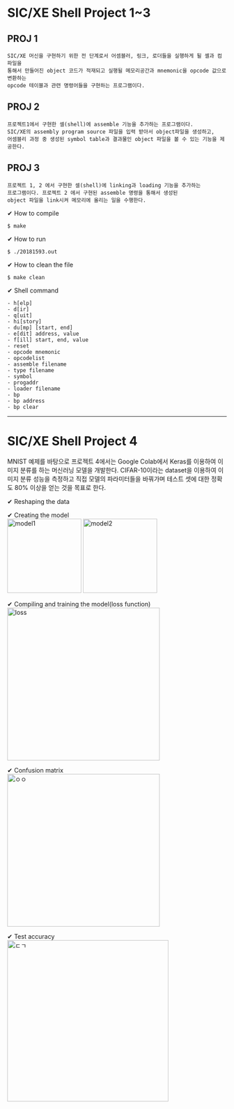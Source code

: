 # SIC/XE Shell Project 1~3
## PROJ 1
	SIC/XE 머신을 구현하기 위한 전 단계로서 어셈블러, 링크, 로더들을 실행하게 될 셸과 컴파일을 
	통해서 만들어진 object 코드가 적재되고 실행될 메모리공간과 mnemonic을 opcode 값으로 변환하는
	opcode 테이블과 관련 명령어들을 구현하는 프로그램이다.
	
## PROJ 2
	프로젝트1에서 구현한 셀(shell)에 assemble 기능을 추가하는 프로그램이다. 
	SIC/XE의 assembly program source 파일을 입력 받아서 object파일을 생성하고, 
	어셈블리 과정 중 생성된 symbol table과 결과물인 object 파일을 볼 수 있는 기능을 제공한다.

## PROJ 3
	프로젝트 1, 2 에서 구현한 셀(shell)에 linking과 loading 기능을 추가하는 
	프로그램이다. 프로젝트 2 에서 구현된 assemble 명령을 통해서 생성된 
	object 파일을 link시켜 메모리에 올리는 일을 수행한다. 

&#10004; How to compile

	$ make

&#10004; How to run

	$ ./20181593.out

&#10004; How to clean the file

	$ make clean

&#10004; Shell command

	- h[elp] 
	- d[ir] 
	- q[uit] 
	- hi[story] 
	- du[mp] [start, end] 
	- e[dit] address, value 
	- f[ill] start, end, value 	
	- reset 
	- opcode mnemonic 
	- opcodelist 
	- assemble filename
	- type filename
	- symbol
	- progaddr
	- loader filename
	- bp 
	- bp address
	- bp clear

---------------------------------

# SIC/XE Shell Project 4
  MNIST 예제를 바탕으로 프로젝트 4에서는 Google Colab에서 Keras를 이용하여 이미지 분류를 하는 머신러닝 모델을 개발한다.
  CIFAR-10이라는 dataset을 이용하여 이미지 분류 성능을 측정하고 직접 모델의 파라미터들을 바꿔가며 테스트 셋에 대한 
  정확도 80% 이상을 얻는 것을 목표로 한다.
	
&#10004; Reshaping the data<br>

&#10004; Creating the model<br>
<img width="170" alt="model1" src="https://user-images.githubusercontent.com/78426705/126148793-c7fbaec4-c409-445f-8ea6-2f9b869d7d70.png">
<img width="170" alt="model2" src="https://user-images.githubusercontent.com/78426705/126148847-a91dbd2e-bc2e-4960-963b-d9ddf2b3c680.png"><br>

&#10004; Compiling and training the model(loss function)<br>
<img width="350" alt="loss" src="https://user-images.githubusercontent.com/78426705/126148843-42147d18-dad1-431d-86ff-3602cf3815b4.png"><br>

&#10004; Confusion matrix<br>
<img width="350" alt="ㅇㅇ" src="https://user-images.githubusercontent.com/78426705/126148787-0b7c54ef-d9dc-46b6-90f4-379858523de3.png"><br>

&#10004; Test accuracy<br>
<img width="370" alt="ㄷㄱ" src="https://user-images.githubusercontent.com/78426705/126148791-9a2ec1f7-3d04-4e63-a06c-012278460e85.png"><br>

